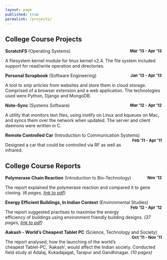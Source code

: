 ```yaml
---
layout: page
published: true
permalink: /projects/
---
```


## College Course Projects

**ScratchFS** (Operating Systems)
<span style="float: right; font-size: small">**Mar ’13 - Apr ’13**</span>

A filesystem kernel module for linux kernel v2.4. The file system included support for read/write operation and directories.

**Personal Scrapbook** (Software Engineering)
<span style="float: right; font-size: small">**Jan ’13 - Apr ’13**</span>

A tool to snip articles from websites and store them in cloud storage. Comprised of a browser extension and a web application. The technologies used were Python, Django and MongoDB.

**Note-Sync** (Systems Software)
<span style="float: right; font-size: small">**Mar ’12 - Apr ’12**</span>

A utility that monitors text files, using inotify on Linux and kqueues on Mac, and syncs them over the network when updated. The server and client daemons were written in C.

**Remote Controlled Car** (Introduction to Communication Systems)
<span style="float: right; font-size: small">**Feb ’11 - Apr ’11**</span>

Designed a car that could be controlled via RF as well as infrared.

## College Course Reports

**Polymerase Chain Reaction** (Introduction to Bio-Technology)
<span style="float: right; font-size: small">**Nov ’12**</span>

The report explained the polymerase reaction and compared it to gene cloning. _(6 pages, [link to pdf](https://dl.dropboxusercontent.com/u/9020146/resources/reports/polymerase_chain_reaction.pdf))_

**Energy Efficient Buildings, In Indian Context** (Environmental Studies)
<span style="float: right; font-size: small">**Feb ’12 - Apr ’12**</span>

The report suggested practises to maximise the energy efficiency of buildings using environment friendly building designs. _(37 pages, [link to pdf](https://dl.dropboxusercontent.com/u/9020146/resources/reports/energy_efficient_buildings.pdf))_

**Aakash - World’s Cheapest Tablet PC** (Science, Technology and Society)
<span style="float: right; font-size: small">**Oct ’11 - Nov ’11**</span>

The report analysed, how the launching of the world’s cheapest Tablet-PC, ‘Aakash’, would affect the Indian society. Conducted field study at Adalaj, Kukadajagat, Tarapur and Gandhinagar. _(10 pages)_